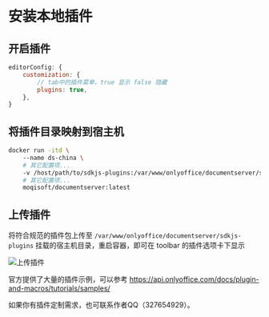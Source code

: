 # 安装本地插件

## 开启插件

```js
editorConfig: {
    customization: {
        // tab中的插件菜单，true 显示 false 隐藏
        plugins: true,
    },
}
```

## 将插件目录映射到宿主机

```bash
docker run -itd \    
    --name ds-china \  
    # 其它配置项...  
    -v /host/path/to/sdkjs-plugins:/var/www/onlyoffice/documentserver/sdkjs-plugins  \       
    # 其它配置项...
    moqisoft/documentserver:latest
```

## 上传插件

将符合规范的插件包上传至 `/var/www/onlyoffice/documentserver/sdkjs-plugins` 挂载的宿主机目录，重启容器，即可在 toolbar 的插件选项卡下显示

![上传插件](/images/plugins.png)


官方提供了大量的插件示例，可以参考 https://api.onlyoffice.com/docs/plugin-and-macros/tutorials/samples/

如果你有插件定制需求，也可联系作者QQ（327654929）。
